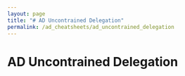 ```yaml
---
layout: page
title: "# AD Uncontrained Delegation"
permalink: /ad_cheatsheets/ad_uncontrained_delegation
---
```


# AD Uncontrained Delegation
